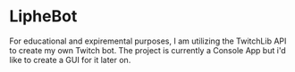 # LipheBot
For educational and expiremental purposes, I am utilizing the TwitchLib API to create my own Twitch bot. The project is currently a Console App but i'd like to create a GUI for it later on.
